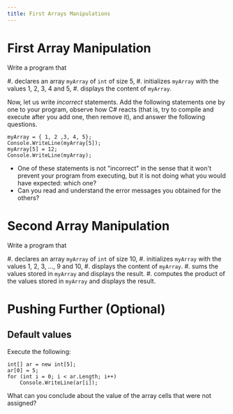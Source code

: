 ```yaml
---
title: First Arrays Manipulations
---
```


# First Array Manipulation

Write a program that

#. declares an array `myArray` of `int` of size $5$,
#. initializes `myArray` with the values $1$, $2$, $3$, $4$ and $5$,
#. displays the content of `myArray`.

Now, let us write *incorrect* statements.
Add the following statements one by one to your program, observe how C# reacts (that is, try to compile and execute after you add one, then remove it), and answer the following questions.

```{.cs}
myArray = { 1, 2 ,3, 4, 5};
Console.WriteLine(myArray[5]);
myArray[5] = 12;
Console.WriteLine(myArray);
```

- One of these statements is not "incorrect" in the sense that it won't prevent your program from executing, but it is not doing what you would have expected: which one?
- Can you read and understand the error messages you obtained for the others?

# Second Array Manipulation

Write a program that

#. declares an array `myArray` of `int` of size $10$,
#. initializes `myArray` with the values $1$, $2$, $3$, …, $9$ and $10$,
#. displays the content of `myArray`.
#. sums the values stored in `myArray` and displays the result.
#. computes the product of the values stored in `myArray` and displays the result.


# Pushing Further (Optional)


## Default values

Execute the following:

```{.cs}
int[] ar = new int[5];
ar[0] = 5;
for (int i = 0; i < ar.Length; i++)
    Console.WriteLine(ar[i]);
```

What can you conclude about the value of the array cells that were not assigned?

